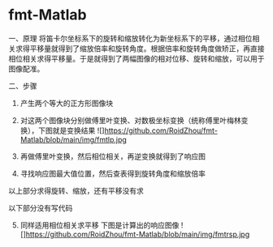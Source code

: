 # fmt-Matlab
一、原理
        将笛卡尔坐标系下的旋转和缩放转化为新坐标系下的平移，通过相位相关求得平移量就得到了缩放倍率和旋转角度。根据倍率和旋转角度做矫正，再直接相位相关求得平移量。于是就得到了两幅图像的相对位移、旋转和缩放，可以用于图像配准。

二、步骤
1. 产生两个等大的正方形图像块

2. 对这两个图像块分别做傅里叶变换、对数极坐标变换（统称傅里叶梅林变换），下图就是变换结果
![]https://github.com/RoidZhou/fmt-Matlab/blob/main/img/fmtlp.jpg
3. 再做傅里叶变换，然后相位相关，再逆变换就得到了响应图

4. 寻找响应图最大值位置，然后查表得到旋转角度和缩放倍率

以上部分求得旋转、缩放，还有平移没有求

以下部分没有写代码

5. 同样适用相位相关求平移
下图是计算出的响应图像
![]https://github.com/RoidZhou/fmt-Matlab/blob/main/img/fmtrsp.jpg
